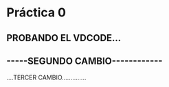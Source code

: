  # Práctica 0

PROBANDO EL VDCODE...
-------------------------------
-----SEGUNDO CAMBIO------------
-------------------------------

....TERCER CAMBIO..............